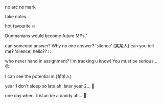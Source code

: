 no arc no mark

take notes

hot favourite 🔥

Dunmanians would become future MPs."

can someone answer? Why no one answer? 'silence' (某某人) can you tell me? 'silence' hello?? 🤐

who never hand in assignment? I'm tracking u know! You must be serious...😡

I can see the potential in (某某人)

year 1 don't sleep so late ah, later year 2... 🛌

one day when Tristan be a daddy ah... 👶

